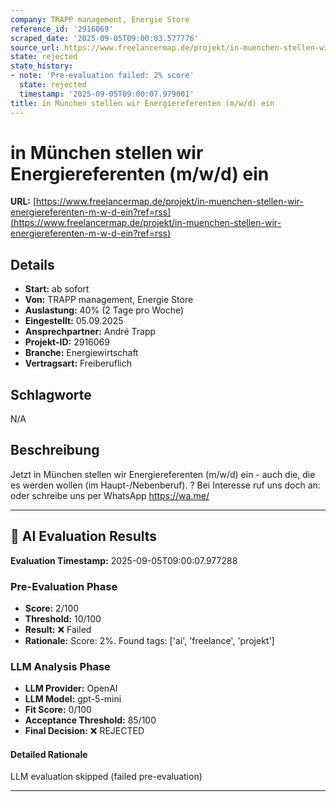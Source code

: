 ```yaml
---
company: TRAPP management, Energie Store
reference_id: '2916069'
scraped_date: '2025-09-05T09:00:03.577776'
source_url: https://www.freelancermap.de/projekt/in-muenchen-stellen-wir-energiereferenten-m-w-d-ein?ref=rss
state: rejected
state_history:
- note: 'Pre-evaluation failed: 2% score'
  state: rejected
  timestamp: '2025-09-05T09:00:07.979001'
title: in München stellen wir Energiereferenten (m/w/d) ein
---
```



# in München stellen wir Energiereferenten (m/w/d) ein
**URL:** [https://www.freelancermap.de/projekt/in-muenchen-stellen-wir-energiereferenten-m-w-d-ein?ref=rss](https://www.freelancermap.de/projekt/in-muenchen-stellen-wir-energiereferenten-m-w-d-ein?ref=rss)
## Details
- **Start:** ab sofort
- **Von:** TRAPP management, Energie Store
- **Auslastung:** 40% (2 Tage pro Woche)
- **Eingestellt:** 05.09.2025
- **Ansprechpartner:** André Trapp
- **Projekt-ID:** 2916069
- **Branche:** Energiewirtschaft
- **Vertragsart:** Freiberuflich

## Schlagworte
N/A

## Beschreibung
Jetzt in München stellen wir Energiereferenten (m/w/d) ein - auch die, die es werden wollen (im Haupt-/Nebenberuf). ? Bei Interesse ruf uns doch an: oder schreibe uns per WhatsApp https://wa.me/

---

## 🤖 AI Evaluation Results

**Evaluation Timestamp:** 2025-09-05T09:00:07.977288

### Pre-Evaluation Phase
- **Score:** 2/100
- **Threshold:** 10/100
- **Result:** ❌ Failed
- **Rationale:** Score: 2%. Found tags: ['ai', 'freelance', 'projekt']

### LLM Analysis Phase
- **LLM Provider:** OpenAI
- **LLM Model:** gpt-5-mini
- **Fit Score:** 0/100
- **Acceptance Threshold:** 85/100
- **Final Decision:** ❌ REJECTED

#### Detailed Rationale
LLM evaluation skipped (failed pre-evaluation)

---
